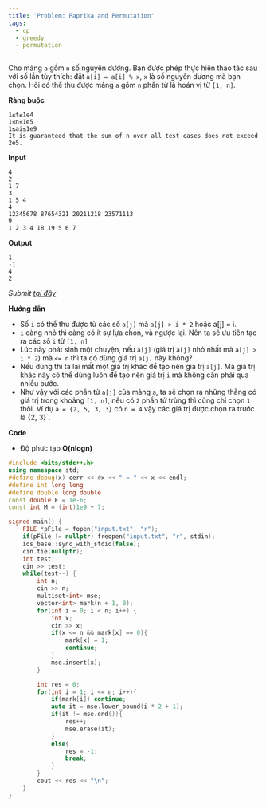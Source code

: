 ```yaml
---
title: 'Problem: Paprika and Permutation'
tags:
  - cp
  - greedy
  - permutation
---
```

Cho mảng `a` gồm `n` số nguyên dương. Bạn được phép thực hiện thao tác sau với số lần tùy thích: đặt `a[i] = a[i] % x`, `x` là số nguyên dương mà bạn chọn. 
Hỏi có thể thu được mảng `a` gồm `n` phần tử là hoán vị từ `[1, n]`.

**Ràng buộc**

```
1≤t≤1e4
1≤n≤1e5
1≤ai≤1e9
It is guaranteed that the sum of n over all test cases does not exceed 2e5.
```

**Input**

```
4
2
1 7
3
1 5 4
4
12345678 87654321 20211218 23571113
9
1 2 3 4 18 19 5 6 7
```

**Output**

```
1
-1
4
2
```

<!--more-->

*Submit [tại đây](https://codeforces.com/contest/1617/problem/C)*

**Hướng dẫn**

- Số `i` có thể thu được từ các số `a[j]` mà `a[j] > i * 2` hoặc a[j] = i.
- `i` càng nhỏ thì càng có ít sự lựa chọn, và ngược lại. Nên ta sẽ ưu tiên tạo ra các số `i` từ `[1, n]`
- Lúc này phát sinh một chuyện, nếu `a[j]` (giá trị `a[j]` nhỏ nhất mà `a[j] > i * 2`) mà `<= n` thì ta có dùng giá trị `a[j]` này không?
- Nếu dùng thì ta lại mất một giá trị khác để tạo nên giá trị `a[j]`. Mà giá trị khác này có thể dùng luôn để tạo nên giá trị `i` mà không cần phải qua nhiều bước.
- Như vậy với các phần tử `a[j]` của mảng `a`, ta sẽ chọn ra những thằng có giá trị trong khoảng `[1, n]`, nếu có `2` phần tử trùng thì cũng chỉ chọn `1` thôi. 
Ví dụ `a = {2, 5, 3, 3}` có `n = 4` vậy các giá trị được chọn ra trước là {2, 3}`.

**Code**

- Độ phưc tạp **O(nlogn)**

```cpp
#include <bits/stdc++.h>
using namespace std;
#define debug(x) cerr << #x << " = " << x << endl;
#define int long long
#define double long double
const double E = 1e-6;
const int M = (int)1e9 + 7;

signed main() {
    FILE *pFile = fopen("input.txt", "r");
    if(pFile != nullptr) freopen("input.txt", "r", stdin);
    ios_base::sync_with_stdio(false);
    cin.tie(nullptr);
    int test;
    cin >> test;
    while(test--) {
        int n;
        cin >> n;
        multiset<int> mse;
        vector<int> mark(n + 1, 0);
        for(int i = 0; i < n; i++) {
            int x;
            cin >> x;
            if(x <= n && mark[x] == 0){
                mark[x] = 1;
                continue;
            }
            mse.insert(x);
        }

        int res = 0;
        for(int i = 1; i <= n; i++){
            if(mark[i]) continue;
            auto it = mse.lower_bound(i * 2 + 1);
            if(it != mse.end()){
                res++;
                mse.erase(it);
            }
            else{
                res = -1;
                break;
            }
        }
        cout << res << "\n";
    }
}
```
